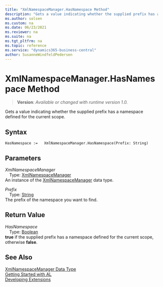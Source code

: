 ```yaml
---
title: "XmlNamespaceManager.HasNamespace Method"
description: "Gets a value indicating whether the supplied prefix has a namespace defined for the current scope."
ms.author: solsen
ms.custom: na
ms.date: 06/23/2021
ms.reviewer: na
ms.suite: na
ms.tgt_pltfrm: na
ms.topic: reference
ms.service: "dynamics365-business-central"
author: SusanneWindfeldPedersen
---
```

[//]: # (START>DO_NOT_EDIT)
[//]: # (IMPORTANT:Do not edit any of the content between here and the END>DO_NOT_EDIT.)
[//]: # (Any modifications should be made in the .xml files in the ModernDev repo.)
# XmlNamespaceManager.HasNamespace Method
> **Version**: _Available or changed with runtime version 1.0._

Gets a value indicating whether the supplied prefix has a namespace defined for the current scope.


## Syntax
```AL
HasNamespace :=   XmlNamespaceManager.HasNamespace(Prefix: String)
```
## Parameters
*XmlNamespaceManager*  
&emsp;Type: [XmlNamespaceManager](xmlnamespacemanager-data-type.md)  
An instance of the [XmlNamespaceManager](xmlnamespacemanager-data-type.md) data type.  

*Prefix*  
&emsp;Type: [String](../string/string-data-type.md)  
The prefix of the namespace you want to find.  


## Return Value
*HasNamespace*  
&emsp;Type: [Boolean](../boolean/boolean-data-type.md)  
**true** if the supplied prefix has a namespace defined for the current scope, otherwise **false**.


[//]: # (IMPORTANT: END>DO_NOT_EDIT)
## See Also
[XmlNamespaceManager Data Type](xmlnamespacemanager-data-type.md)  
[Getting Started with AL](../../devenv-get-started.md)  
[Developing Extensions](../../devenv-dev-overview.md)